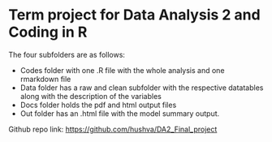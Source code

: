 # Term project for Data Analysis 2 and Coding in R 

The four subfolders are as follows:
- Codes folder with one .R file with the whole analysis and one rmarkdown file
- Data folder has a raw and clean subfolder with the respective datatables along with the description of the variables
- Docs folder holds the pdf and html output files
- Out folder has an .html file with the model summary output.

Github repo link: https://github.com/hushva/DA2_Final_project

